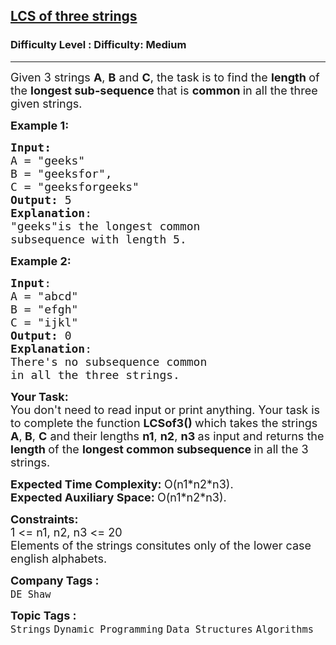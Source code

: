 <h2><a href="https://www.geeksforgeeks.org/problems/lcs-of-three-strings0028/1?timeMachineDate=2024-01-30">LCS of three strings</a></h2><h3>Difficulty Level : Difficulty: Medium</h3><hr><div class="problems_problem_content__Xm_eO"><p><span style="font-size: 18px;">Given 3 strings <strong>A</strong>, <strong>B</strong>&nbsp;and <strong>C</strong>, the task is to find the <strong>length </strong>of the <strong>longest sub-sequence </strong>that is <strong>common </strong>in all the three given strings.</span></p>
<p><span style="font-size: 18px;"><strong>Example 1:</strong></span></p>
<pre><span style="font-size: 18px;"><strong>Input:</strong>
A = "geeks"<br>B = "geeksfor", 
C = "geeksforgeeks"
<strong>Output:</strong> 5
<strong>Explanation</strong>: <br>"geeks"is the longest common
subsequence with length 5.</span>
</pre>
<p><span style="font-size: 18px;"><strong>Example 2:</strong></span></p>
<pre><span style="font-size: 18px;"><strong>Input</strong>: 
A = "abcd"<br>B = "efgh"<br>C = "ijkl"
<strong>Output:</strong> 0
<strong>Explanation</strong>: <br>There's no subsequence common
in all the three strings.</span>
</pre>
<p><span style="font-size: 18px;"><strong>Your Task:</strong><br>You don't need to read input or print anything. Your task is to complete the function&nbsp;<strong>LCSof3()&nbsp;</strong>which takes the strings <strong>A</strong>,<strong> B</strong>, <strong>C</strong> and their lengths <strong>n1</strong>, <strong>n2</strong>, <strong>n3&nbsp;</strong>as input and returns the <strong>length </strong>of the <strong>longest common subsequence </strong>in all the 3 strings.</span></p>
<p><span style="font-size: 18px;"><strong>Expected Time Complexity:&nbsp;</strong>O(n1*n2*n3).<br><strong>Expected Auxiliary Space:&nbsp;</strong>O(n1*n2*n3).</span></p>
<p><span style="font-size: 18px;"><strong>Constraints:</strong><br>1 &lt;= n1, n2, n3 &lt;= 20<br>Elements of the strings consitutes only of the lower case english alphabets.</span></p></div><p><span style=font-size:18px><strong>Company Tags : </strong><br><code>DE Shaw</code>&nbsp;<br><p><span style=font-size:18px><strong>Topic Tags : </strong><br><code>Strings</code>&nbsp;<code>Dynamic Programming</code>&nbsp;<code>Data Structures</code>&nbsp;<code>Algorithms</code>&nbsp;